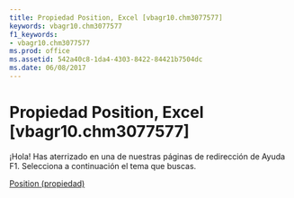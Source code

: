 ```yaml
---
title: Propiedad Position, Excel [vbagr10.chm3077577]
keywords: vbagr10.chm3077577
f1_keywords:
- vbagr10.chm3077577
ms.prod: office
ms.assetid: 542a40c8-1da4-4303-8422-84421b7504dc
ms.date: 06/08/2017
---
```





# Propiedad Position, Excel [vbagr10.chm3077577]

¡Hola! Has aterrizado en una de nuestras páginas de redirección de Ayuda F1. Selecciona a continuación el tema que buscas.


 [Position (propiedad)](http://msdn.microsoft.com/library/position-property%28Office.15%29.aspx)


